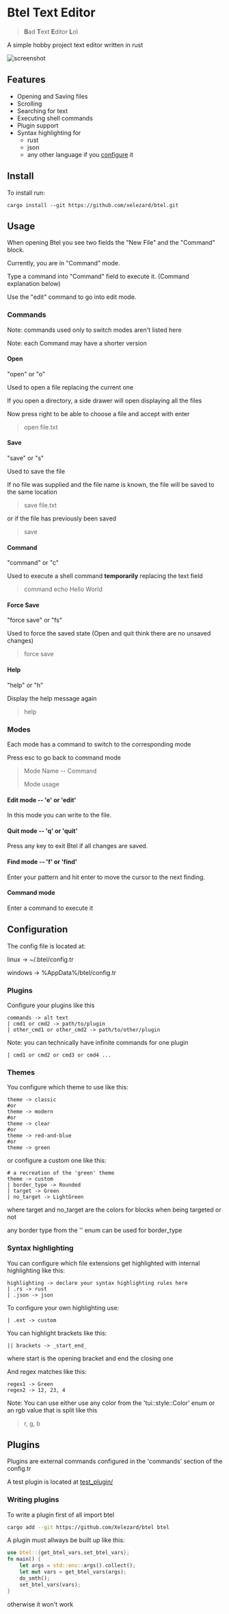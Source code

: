 # Btel Text Editor 
> **B**ad **T**ext **E**ditor **L**ol

A simple hobby project text editor written in rust

![screenshot](screenshot.png)
## Features
- Opening and Saving files
- Scrolling
- Searching for text
- Executing shell commands
- Plugin support
- Syntax highlighting for 
  - rust
  - json 
  - any other language if you [configure](#configuration) it
## Install
To install run:
```shell
cargo install --git https://github.com/xelezard/btel.git
```
## Usage
When opening Btel you see two fields the "New File" and the "Command" block.

Currently, you are in "Command" mode.

Type a command into "Command" field to execute it. (Command explanation below)

Use the "edit" command to go into edit mode.

### Commands
Note: commands used only to switch modes aren't listed here

Note: each Command may have a shorter version

#### Open
"open" or "o"

Used to open a file replacing the current one

If you open a directory, a side drawer will open displaying all the files

Now press right to be able to choose a file and accept with enter

> open file.txt

#### Save 
"save" or "s"

Used to save the file

If no file was supplied and the file name is known, the file will be saved to the same location

> save file.txt

or if the file has previously been saved

> save

#### Command
"command" or "c"

Used to execute a shell command **temporarily** replacing the text field

> command echo Hello World

#### Force Save
"force save" or "fs"

Used to force the saved state (Open and quit think there are no unsaved changes)

> force save

#### Help
"help" or "h"

Display the help message again

> help

### Modes
Each mode has a command to switch to the corresponding mode

Press esc to go back to command mode

> Mode Name -- Command
> 
> Mode usage

#### Edit mode -- 'e' or 'edit' 
In this mode you can write to the file.

#### Quit mode -- 'q' or 'quit'
Press any key to exit Btel if all changes are saved.

#### Find mode -- 'f' or 'find'
Enter your pattern and hit enter to move the cursor to the next finding.

#### Command mode
Enter a command to execute it

## Configuration
The config file is located at:

linux -> ~/.btel/config.tr

windows -> %AppData%/btel/config.tr

### Plugins
Configure your plugins like this
```
commands -> alt text
| cmd1 or cmd2 -> path/to/plugin
| other_cmd1 or other_cmd2 -> path/to/other/plugin
```

Note: you can technically have infinite commands for one plugin
```
| cmd1 or cmd2 or cmd3 or cmd4 ...
```
### Themes
You configure which theme to use like this:
```
theme -> classic
#or
theme -> modern
#or
theme -> clear
#or 
theme -> red-and-blue
#or 
theme -> green
``` 
or configure a custom one like this:
```
# a recreation of the 'green' theme
theme -> custom
| border_type -> Rounded
| target -> Green
| no_target -> LightGreen
```
where target and no_target are the colors for blocks when being targeted or not

any border type from the '' enum can be used for border_type 
### Syntax highlighting
You can configure which file extensions get highlighted with internal highlighting like this:
```
highlighting -> declare your syntax highlighting rules here
| .rs -> rust
| .json -> json
```

To configure your own highlighting use:
```
| .ext -> custom
```
You can highlight brackets like this:
```
|| brackets -> _start_end_
```
where start is the opening bracket and end the closing one

And regex matches like this:
```
regex1 -> Green
regex2 -> 12, 23, 4
```
Note: You can use either use any color from the 'tui::style::Color' enum or an rgb value that is split like this
> r, g, b

## Plugins
Plugins are external commands configured in the 'commands' section of the config.tr

A test plugin is located at [test_plugin/](test_plugin/)

### Writing plugins
To write a plugin first of all import btel

```bash
cargo add --git https://github.com/Xelezard/btel btel
```

A plugin must allways be built up like this:
```rust
use btel::{get_btel_vars,set_btel_vars};
fn main() {
    let args = std::env::args().collect();
    let mut vars = get_btel_vars(args);
    do_smth();
    set_btel_vars(vars);
}
```
otherwise it won't work